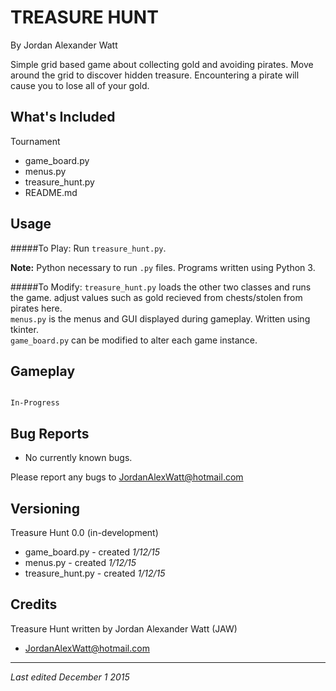   TREASURE HUNT
======================

By Jordan Alexander Watt  

Simple grid based game about collecting gold and avoiding pirates.
Move around the grid to discover hidden treasure. Encountering
a pirate will cause you to lose all of your gold.


What's Included
---------------

Tournament
* game_board.py
* menus.py
* treasure_hunt.py
* README.md


Usage
-----

#####To Play:
Run `treasure_hunt.py`.  

**Note:**
Python necessary to run `.py` files. Programs written using Python 3.

#####To Modify:
`treasure_hunt.py` loads the other two classes and runs the game. 
adjust values such as gold recieved from chests/stolen from pirates 
here.  
`menus.py` is the menus and GUI displayed during gameplay. Written
using tkinter.  
`game_board.py` can be modified to alter each game instance. 


Gameplay
--------

```

In-Progress

```


Bug Reports
-----------

* No currently known bugs.

Please report any bugs to JordanAlexWatt@hotmail.com


Versioning
----------

Treasure Hunt 0.0 (in-development)
* game_board.py - created *1/12/15*
* menus.py - created *1/12/15*
* treasure_hunt.py - created *1/12/15*



Credits
-------

Treasure Hunt written by Jordan Alexander Watt (JAW)
 - JordanAlexWatt@hotmail.com  


***

*Last edited December 1 2015*